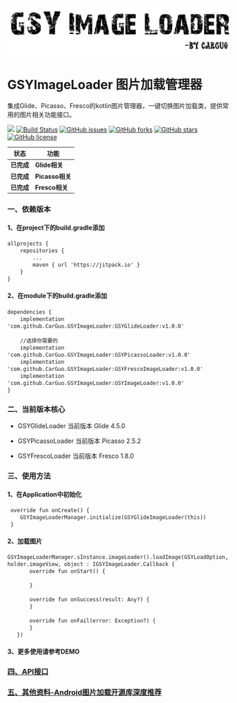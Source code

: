 
![](https://github.com/CarGuo/GSYImageLoader/blob/master/logo.png)

# GSYImageLoader 图片加载管理器

集成Glide、Picasso、Fresco的kotlin图片管理器，一键切换图片加载类，提供常用的图片相关功能接口。

[![](https://jitpack.io/v/CarGuo/GSYImageLoader.svg)](https://jitpack.io/#CarGuo/GSYImageLoader)
[![Build Status](https://travis-ci.org/CarGuo/GSYImageLoader.svg?branch=master)](https://travis-ci.org/CarGuo/GSYImageLoader)
[![GitHub issues](https://img.shields.io/github/issues/CarGuo/GSYImageLoader.svg)](https://github.com/CarGuo/GSYImageLoader/issues)
[![GitHub forks](https://img.shields.io/github/forks/CarGuo/GSYImageLoader.svg)](https://github.com/CarGuo/GSYImageLoader/network)
[![GitHub stars](https://img.shields.io/github/stars/CarGuo/GSYImageLoader.svg)](https://github.com/CarGuo/GSYImageLoader/stargazers)
[![GitHub license](https://img.shields.io/github/license/CarGuo/GSYImageLoader.svg)](https://github.com/CarGuo/GSYImageLoader/blob/master/LICENSE)

状态 | 功能
-------- | ---
**已完成**|**Glide相关**
**已完成**|**Picasso相关**
**已完成**|**Fresco相关**


### 一、依赖版本

#### 1、在project下的build.gradle添加
```
allprojects {
	repositories {
		...
		maven { url 'https://jitpack.io' }
	}
}
```
#### 2、在module下的build.gradle添加
```
dependencies {
    implementation 'com.github.CarGuo.GSYImageLoader:GSYGlideLoader:v1.0.0'

    //选择你需要的
    implementation 'com.github.CarGuo.GSYImageLoader:GSYPicassoLoader:v1.0.0'
    implementation 'com.github.CarGuo.GSYImageLoader:GSYFrescoImageLoader:v1.0.0'
    implementation 'com.github.CarGuo.GSYImageLoader:GSYImageLoader:v1.0.0'
}

```

### 二、当前版本核心

* GSYGlideLoader 当前版本 Glide 4.5.0

* GSYPicassoLoader 当前版本 Picasso 2.5.2

* GSYFrescoLoader 当前版本 Fresco 1.8.0


### 三、使用方法

#### 1、在Application中初始化

```
 override fun onCreate() {
    GSYImageLoaderManager.initialize(GSYGlideImageLoader(this))
 }
```

#### 2、加载图片

```
GSYImageLoaderManager.sInstance.imageLoader().loadImage(GSYLoadOption, holder.imageView, object : IGSYImageLoader.Callback {
       override fun onStart() {

       }

       override fun onSuccess(result: Any?) {
       }

       override fun onFail(error: Exception?) {
       }
   })
```

#### 3、更多使用请参考DEMO

### [四、API接口](https://github.com/CarGuo/GSYImageLoader/blob/master/API.md)

### [五、其他资料-Android图片加载开源库深度推荐](https://www.jianshu.com/p/cd058a924288)
